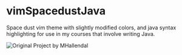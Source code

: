 # vimSpacedustJava
Space dust vim theme with slightly modified colors, and java syntax highlighting for use in my courses that involve writing Java.

[](https://github.com/gharkness/vimSpacedustJava/blob/master/javaScreenshot.png)

![Original Project by MHallendal](https://github.com/mhallendal/spacedust-theme)
